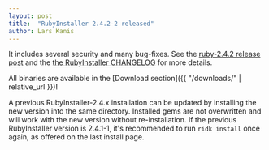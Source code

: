 ```yaml
---
layout: post
title:  "RubyInstaller 2.4.2-2 released"
author: Lars Kanis
---
```

It includes several security and many bug-fixes. See the [ruby-2.4.2 release post](https://www.ruby-lang.org/en/news/2017/09/14/ruby-2-4-2-released/) and the [the RubyInstaller CHANGELOG](https://github.com/oneclick/rubyinstaller2/blob/master/CHANGELOG.md) for more details.

All binaries are available in the [Download section]({{ "/downloads/" | relative_url }})!

A previous RubyInstaller-2.4.x installation can be updated by installing the new version into the same directory.
Installed gems are not overwritten and will work with the new version without re-installation.
If the previous RubyInstaller version is 2.4.1-1, it's recommended to run `ridk install` once again, as offered on the last install page.
